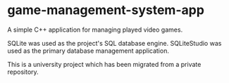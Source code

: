 # game-management-system-app
A simple C++ application for managing played video games.

SQLite was used as the project's SQL database engine. SQLiteStudio was used as the primary database management application.

This is a university project which has been migrated from a private repository.
